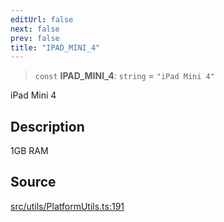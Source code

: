 ```yaml
---
editUrl: false
next: false
prev: false
title: "IPAD_MINI_4"
---
```


> `const` **IPAD\_MINI\_4**: `string` = `"iPad Mini 4"`

iPad Mini 4

## Description

1GB RAM

## Source

[src/utils/PlatformUtils.ts:191](https://github.com/relishinc/dill-pixel/blob/c79d8e8552aaa0f13a29535c819ae67d025b4669/src/utils/PlatformUtils.ts#L191)
